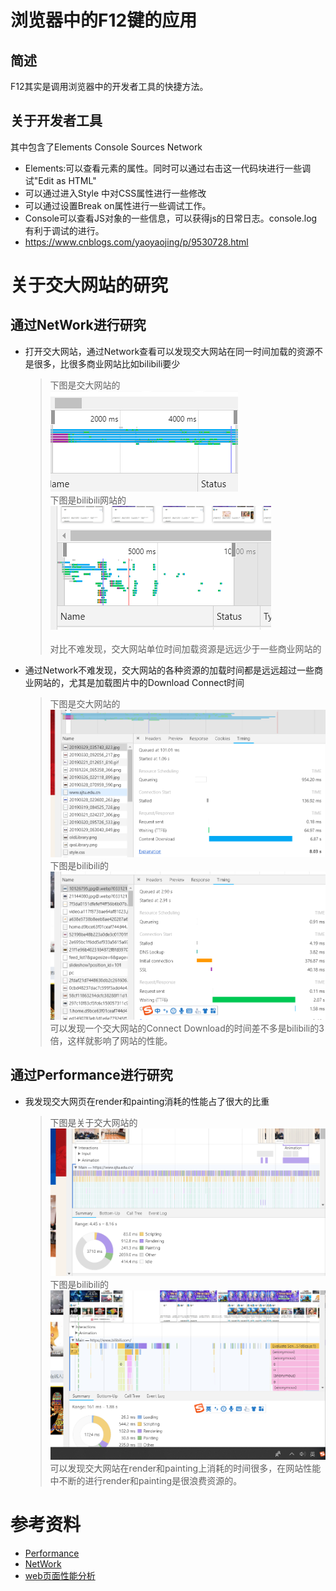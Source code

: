 # 浏览器中的F12键的应用
## 简述
F12其实是调用浏览器中的开发者工具的快捷方法。
## 关于开发者工具
其中包含了Elements Console Sources Network
- Elements:可以查看元素的属性。同时可以通过右击这一代码块进行一些调试"Edit as HTML"
- 可以通过进入Style 中对CSS属性进行一些修改
- 可以通过设置Break on属性进行一些调试工作。
- Console可以查看JS对象的一些信息，可以获得js的日常日志。console.log有利于调试的进行。
- https://www.cnblogs.com/yaoyaojing/p/9530728.html
# 关于交大网站的研究
## 通过NetWork进行研究
- 打开交大网站，通过Network查看可以发现交大网站在同一时间加载的资源不是很多，比很多商业网站比如bilibili要少
  > 下图是交大网站的<br/>
  >![ABC](3.png)
  ><br/>
  >下图是bilibili网站的<br/>
  >![ABC](1.png)<br/>
  ><br/>
  >对比不难发现，交大网站单位时间加载资源是远远少于一些商业网站的
- 通过Network不难发现，交大网站的各种资源的加载时间都是远远超过一些商业网站的，尤其是加载图片中的Download Connect时间
  >下图是交大网站的<br/>
  >![ABC](5.png)<br/>
  >下图是bilibili的<br/>
  >![ABC](6.png)
  >可以发现一个交大网站的Connect Download的时间差不多是bilibili的3倍，这样就影响了网站的性能。
## 通过Performance进行研究
- 我发现交大网页在render和painting消耗的性能占了很大的比重
  >下图是关于交大网站的<br/>
  >![ABC](4.png)
  >下图是bilibili的<br/>
  >![ABC](2.png)
  >可以发现交大网站在render和painting上消耗的时间很多，在网站性能中不断的进行render和painting是很浪费资源的。
 # 参考资料
 - [Performance](https://blog.csdn.net/kongduxue/article/details/82017491)
 - [NetWork](https://blog.csdn.net/zengzhenzong/article/details/80446732)
 - [web页面性能分析](http://www.ruanyifeng.com/blog/2015/09/web-page-performance-in-depth.html)   

